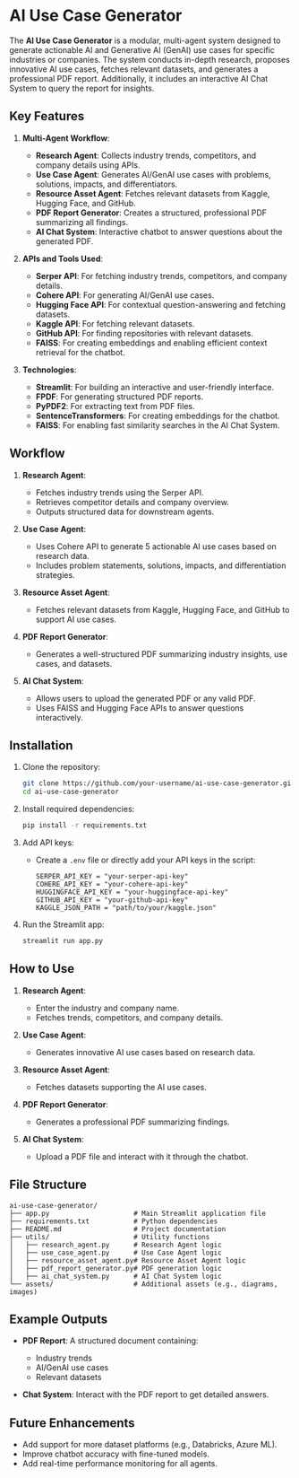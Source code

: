 
# AI Use Case Generator

The **AI Use Case Generator** is a modular, multi-agent system designed to generate actionable AI and Generative AI (GenAI) use cases for specific industries or companies. The system conducts in-depth research, proposes innovative AI use cases, fetches relevant datasets, and generates a professional PDF report. Additionally, it includes an interactive AI Chat System to query the report for insights.

## Key Features
1. **Multi-Agent Workflow**:
   - **Research Agent**: Collects industry trends, competitors, and company details using APIs.
   - **Use Case Agent**: Generates AI/GenAI use cases with problems, solutions, impacts, and differentiators.
   - **Resource Asset Agent**: Fetches relevant datasets from Kaggle, Hugging Face, and GitHub.
   - **PDF Report Generator**: Creates a structured, professional PDF summarizing all findings.
   - **AI Chat System**: Interactive chatbot to answer questions about the generated PDF.

2. **APIs and Tools Used**:
   - **Serper API**: For fetching industry trends, competitors, and company details.
   - **Cohere API**: For generating AI/GenAI use cases.
   - **Hugging Face API**: For contextual question-answering and fetching datasets.
   - **Kaggle API**: For fetching relevant datasets.
   - **GitHub API**: For finding repositories with relevant datasets.
   - **FAISS**: For creating embeddings and enabling efficient context retrieval for the chatbot.

3. **Technologies**:
   - **Streamlit**: For building an interactive and user-friendly interface.
   - **FPDF**: For generating structured PDF reports.
   - **PyPDF2**: For extracting text from PDF files.
   - **SentenceTransformers**: For creating embeddings for the chatbot.
   - **FAISS**: For enabling fast similarity searches in the AI Chat System.

## Workflow
1. **Research Agent**:
   - Fetches industry trends using the Serper API.
   - Retrieves competitor details and company overview.
   - Outputs structured data for downstream agents.

2. **Use Case Agent**:
   - Uses Cohere API to generate 5 actionable AI use cases based on research data.
   - Includes problem statements, solutions, impacts, and differentiation strategies.

3. **Resource Asset Agent**:
   - Fetches relevant datasets from Kaggle, Hugging Face, and GitHub to support AI use cases.

4. **PDF Report Generator**:
   - Generates a well-structured PDF summarizing industry insights, use cases, and datasets.

5. **AI Chat System**:
   - Allows users to upload the generated PDF or any valid PDF.
   - Uses FAISS and Hugging Face APIs to answer questions interactively.

## Installation
1. Clone the repository:
   ```bash
   git clone https://github.com/your-username/ai-use-case-generator.git
   cd ai-use-case-generator
   ```

2. Install required dependencies:
   ```bash
   pip install -r requirements.txt
   ```

3. Add API keys:
   - Create a `.env` file or directly add your API keys in the script:
     ```
     SERPER_API_KEY = "your-serper-api-key"
     COHERE_API_KEY = "your-cohere-api-key"
     HUGGINGFACE_API_KEY = "your-huggingface-api-key"
     GITHUB_API_KEY = "your-github-api-key"
     KAGGLE_JSON_PATH = "path/to/your/kaggle.json"
     ```

4. Run the Streamlit app:
   ```bash
   streamlit run app.py
   ```

## How to Use
1. **Research Agent**:
   - Enter the industry and company name.
   - Fetches trends, competitors, and company details.

2. **Use Case Agent**:
   - Generates innovative AI use cases based on research data.

3. **Resource Asset Agent**:
   - Fetches datasets supporting the AI use cases.

4. **PDF Report Generator**:
   - Generates a professional PDF summarizing findings.

5. **AI Chat System**:
   - Upload a PDF file and interact with it through the chatbot.

## File Structure
```
ai-use-case-generator/
├── app.py                     # Main Streamlit application file
├── requirements.txt           # Python dependencies
├── README.md                  # Project documentation
├── utils/                     # Utility functions
│   ├── research_agent.py      # Research Agent logic
│   ├── use_case_agent.py      # Use Case Agent logic
│   ├── resource_asset_agent.py# Resource Asset Agent logic
│   ├── pdf_report_generator.py# PDF generation logic
│   ├── ai_chat_system.py      # AI Chat System logic
└── assets/                    # Additional assets (e.g., diagrams, images)
```

## Example Outputs
- **PDF Report**:
  A structured document containing:
  - Industry trends
  - AI/GenAI use cases
  - Relevant datasets

- **Chat System**:
  Interact with the PDF report to get detailed answers.

## Future Enhancements
- Add support for more dataset platforms (e.g., Databricks, Azure ML).
- Improve chatbot accuracy with fine-tuned models.
- Add real-time performance monitoring for all agents.
